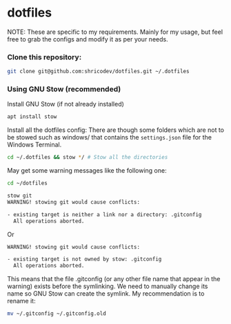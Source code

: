 # dotfiles

NOTE: These are specific to my requirements. Mainly for my usage, but feel free to grab the configs and modify it as per your needs.

### Clone this repository:

```bash
git clone git@github.com:shricodev/dotfiles.git ~/.dotfiles
```

### Using GNU Stow (recommended)

Install GNU Stow (if not already installed)

```bash
apt install stow
```

Install all the dotfiles config:
There are though some folders which are not to be stowed such as windows/ that contains the `settings.json` file for the Windows Terminal.

```bash
cd ~/.dotfiles && stow */ # Stow all the directories
```

May get some warning messages like the following one:

```bash
cd ~/dotfiles
```

```bash
stow git
WARNING! stowing git would cause conflicts:

- existing target is neither a link nor a directory: .gitconfig
  All operations aborted.
```

Or

```bash
WARNING! stowing git would cause conflicts:

- existing target is not owned by stow: .gitconfig
  All operations aborted.
```

This means that the file .gitconfig (or any other file name that appear in the warning) exists before the symlinking. We need to manually change its name so GNU Stow can create the symlink. My recommendation is to rename it:

```bash
mv ~/.gitconfig ~/.gitconfig.old
```
